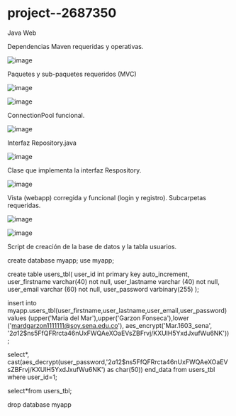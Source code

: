 # project--2687350
 Java Web

Dependencias Maven requeridas y operativas.

![image](https://github.com/margarzon/project--2687350/assets/125483628/03bdbf4d-78e7-459d-b42e-abf763204db5)

Paquetes y sub-paquetes requeridos (MVC)

![image](https://github.com/margarzon/project--2687350/assets/125483628/8c1ba76c-6892-40f1-9185-36cf34f3e01e)

![image](https://github.com/margarzon/project--2687350/assets/125483628/5c14ee4b-cf3e-47ac-9abb-934e8e8d83f5)

ConnectionPool funcional.

![image](https://github.com/margarzon/project--2687350/assets/125483628/70d162cd-a98a-4372-9c1e-d3058955b3f8)

Interfaz Repository.java

![image](https://github.com/margarzon/project--2687350/assets/125483628/9923b036-8e7b-4759-8e54-5494acc23ab3)

Clase que implementa la interfaz Respository.

![image](https://github.com/margarzon/project--2687350/assets/125483628/779d1ce3-8574-4dd4-917d-4d54ab6b9962)

Vista (webapp) corregida y funcional (login y registro). Subcarpetas requeridas.

![image](https://github.com/margarzon/project--2687350/assets/125483628/4a5a0e40-baf3-41b2-a8d3-6dc82441a794)

![image](https://github.com/margarzon/project--2687350/assets/125483628/c7ed9c96-30fe-4438-9fd6-43ba0743e951)

Script de creación de la base de datos y la tabla usuarios.

create database myapp;
use myapp;
 
create table users_tbl(
user_id int primary key auto_increment,
user_firstname varchar(40) not null,
user_lastname varchar (40) not null,
user_email varchar (60) not null,
user_password varbinary(255)
);

insert into myapp.users_tbl(user_firstname,user_lastname,user_email,user_password) values (upper('Maria del Mar'),upper('Garzon Fonseca'),lower ('mardgarzon1111111@soy.sena.edu.co'), aes_encrypt('Mar.1603_sena', '$2a$12$ns5FfQFRrcta46nUxFWQAeXOaEVsZBFrvj/KXUlH5YxdJxufWu6NK'));

select*,
cast(aes_decrypt(user_password,'$2a$12$ns5FfQFRrcta46nUxFWQAeXOaEVsZBFrvj/KXUlH5YxdJxufWu6NK') as char(50)) end_data from users_tbl where user_id=1;

select*from users_tbl;

drop database myapp
